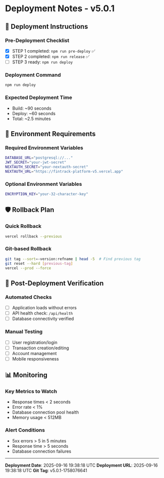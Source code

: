 # Deployment Notes - v5.0.1

## 🚀 **Deployment Instructions**

### **Pre-Deployment Checklist**
- [x] STEP 1 completed: `npm run pre-deploy` ✅
- [x] STEP 2 completed: `npm run release` ✅
- [ ] STEP 3 ready: `npm run deploy`

### **Deployment Command**
```bash
npm run deploy
```

### **Expected Deployment Time**
- Build: ~90 seconds
- Deploy: ~60 seconds
- Total: ~2.5 minutes

## 🔧 **Environment Requirements**

### **Required Environment Variables**
```bash
DATABASE_URL="postgresql://..."
JWT_SECRET="your-jwt-secret"
NEXTAUTH_SECRET="your-nextauth-secret"
NEXTAUTH_URL="https://fintrack-platform-v5.vercel.app"
```

### **Optional Environment Variables**
```bash
ENCRYPTION_KEY="your-32-character-key"
```

## 🛡️ **Rollback Plan**

### **Quick Rollback**
```bash
vercel rollback --previous
```

### **Git-based Rollback**
```bash
git tag --sort=-version:refname | head -5  # Find previous tag
git reset --hard [previous-tag]
vercel --prod --force
```

## 🧪 **Post-Deployment Verification**

### **Automated Checks**
- [ ] Application loads without errors
- [ ] API health check: `/api/health`
- [ ] Database connectivity verified

### **Manual Testing**
- [ ] User registration/login
- [ ] Transaction creation/editing
- [ ] Account management
- [ ] Mobile responsiveness

## 📊 **Monitoring**

### **Key Metrics to Watch**
- Response times < 2 seconds
- Error rate < 1%
- Database connection pool health
- Memory usage < 512MB

### **Alert Conditions**
- 5xx errors > 5 in 5 minutes
- Response time > 5 seconds
- Database connection failures

---

**Deployment Date**: 2025-09-16 19:38:18 UTC
**Deployment URL**: 2025-09-16 19:38:18 UTC
**Git Tag**: v5.0.1-1758076641
